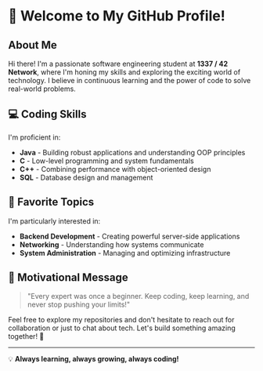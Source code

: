 # 👋 Welcome to My GitHub Profile!

## About Me

Hi there! I'm a passionate software engineering student at **1337 / 42 Network**, where I'm honing my skills and exploring the exciting world of technology. I believe in continuous learning and the power of code to solve real-world problems.

## 💻 Coding Skills

I'm proficient in:
- **Java** - Building robust applications and understanding OOP principles
- **C** - Low-level programming and system fundamentals
- **C++** - Combining performance with object-oriented design
- **SQL** - Database design and management

## 🎯 Favorite Topics

I'm particularly interested in:
- **Backend Development** - Creating powerful server-side applications
- **Networking** - Understanding how systems communicate
- **System Administration** - Managing and optimizing infrastructure

## 🚀 Motivational Message

> "Every expert was once a beginner. Keep coding, keep learning, and never stop pushing your limits!"

Feel free to explore my repositories and don't hesitate to reach out for collaboration or just to chat about tech. Let's build something amazing together! 🌟

---

💡 **Always learning, always growing, always coding!**
